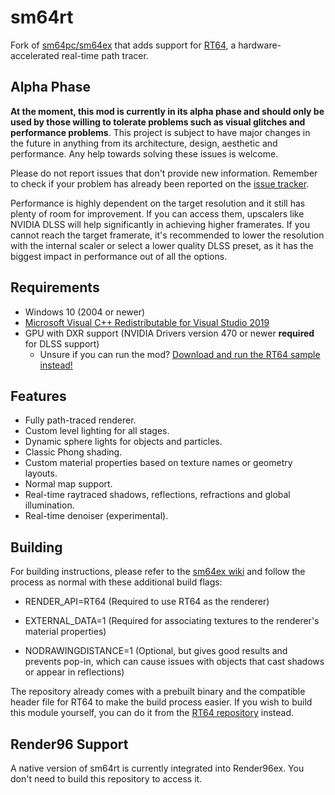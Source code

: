 # sm64rt

Fork of [sm64pc/sm64ex](https://github.com/sm64pc/sm64ex) that adds support for [RT64](https://github.com/DarioSamo/RT64), a hardware-accelerated real-time path tracer.

## Alpha Phase

**At the moment, this mod is currently in its alpha phase and should only be used by those willing to tolerate problems such as visual glitches and performance problems**. This project is subject to have major changes in the future in anything from its architecture, design, aesthetic and performance. Any help towards solving these issues is welcome.

Please do not report issues that don't provide new information. Remember to check if your problem has already been reported on the [issue tracker](https://github.com/DarioSamo/sm64rt/issues).

Performance is highly dependent on the target resolution and it still has plenty of room for improvement. If you can access them, upscalers like NVIDIA DLSS will help significantly in achieving higher framerates. If you cannot reach the target framerate, it's recommended to lower the resolution with the internal scaler or select a lower quality DLSS preset, as it has the biggest impact in performance out of all the options.

## Requirements
* Windows 10 (2004 or newer)
* [Microsoft Visual C++ Redistributable for Visual Studio 2019](https://aka.ms/vs/16/release/vc_redist.x64.exe)
* GPU with DXR support (NVIDIA Drivers version 470 or newer **required** for DLSS support)
  - Unsure if you can run the mod? [Download and run the RT64 sample instead!](https://github.com/DarioSamo/RT64/releases/download/test-sample-v1/rt64sample-v1.zip)

## Features
* Fully path-traced renderer.
* Custom level lighting for all stages.
* Dynamic sphere lights for objects and particles.
* Classic Phong shading.
* Custom material properties based on texture names or geometry layouts.
* Normal map support.
* Real-time raytraced shadows, reflections, refractions and global illumination.
* Real-time denoiser (experimental).

## Building
For building instructions, please refer to the [sm64ex wiki](https://github.com/sm64pc/sm64ex/wiki) and follow the process as normal with these additional build flags:

* RENDER_API=RT64 (Required to use RT64 as the renderer)

* EXTERNAL_DATA=1 (Required for associating textures to the renderer's material properties)

* NODRAWINGDISTANCE=1 (Optional, but gives good results and prevents pop-in, which can cause issues with objects that cast shadows or appear in reflections)

The repository already comes with a prebuilt binary and the compatible header file for RT64 to make the build process easier. If you wish to build this module yourself, you can do it from the [RT64 repository](https://github.com/DarioSamo/RT64) instead.

## Render96 Support
A native version of sm64rt is currently integrated into Render96ex. You don't need to build this repository to access it.
